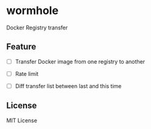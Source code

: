 # wormhole
Docker Registry transfer

## Feature
- [ ] Transfer Docker image from one registry to another
- [ ] Rate limit
- [ ] Diff transfer list between last and this time


## License

MIT License
